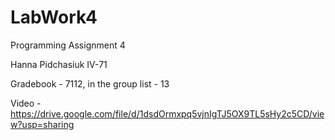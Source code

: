 # LabWork4
 Programming Assignment 4
 
 Hanna Pidchasiuk IV-71
 
 Gradebook - 7112, in the group list - 13
 
 Video - https://drive.google.com/file/d/1dsdOrmxpq5vjnIgTJ5OX9TL5sHy2c5CD/view?usp=sharing
